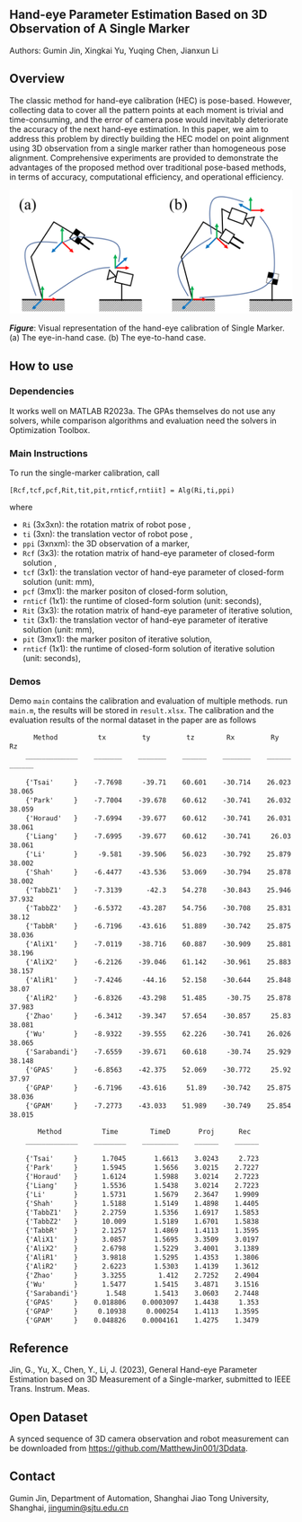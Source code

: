 
## Hand-eye Parameter Estimation Based on 3D Observation of A Single Marker
Authors: Gumin Jin, Xingkai Yu, Yuqing Chen, Jianxun Li

## Overview
The classic method for hand-eye calibration (HEC) is pose-based. However, collecting data to cover all the pattern points at each moment is trivial and time-consuming, and the error of camera pose would inevitably deteriorate the accuracy of the next hand-eye estimation. In this paper, we aim to address this problem by directly building the HEC model on point alignment using 3D observation from a single marker rather than homogeneous pose alignment. Comprehensive experiments are provided to demonstrate the advantages of the proposed method over traditional pose-based methods, in terms of accuracy, computational efficiency, and operational efficiency. 

![mainFig](https://github.com/MatthewJin001/Single3D/blob/main/pic/visualRepresentation.png)

**_Figure_**: Visual representation of the hand-eye calibration of Single Marker. (a) The eye-in-hand case. (b) The eye-to-hand case.


## How to use
### Dependencies
It works well on MATLAB R2023a. The GPAs themselves do not use any solvers, while comparison algorithms and evaluation need the solvers in Optimization Toolbox.

### Main Instructions
To run the single-marker calibration, call
```
[Rcf,tcf,pcf,Rit,tit,pit,rnticf,rntiit] = Alg(Ri,ti,ppi)
```
where
* ``Ri`` (3x3xn): the rotation matrix of robot pose ,
* ``ti`` (3xn): the translation vector of robot pose ,
* ``ppi`` (3xnxm): the 3D observation of a marker,
* ``Rcf`` (3x3): the rotation matrix of hand-eye parameter of closed-form solution ,
* ``tcf`` (3x1): the translation vector of hand-eye parameter of closed-form solution (unit: mm),
* ``pcf`` (3mx1): the marker positon of closed-form solution, 
* ``rnticf`` (1x1):  the runtime of closed-form solution (unit: seconds),
* ``Rit`` (3x3): the rotation matrix of hand-eye parameter of iterative solution,
* ``tit`` (3x1): the translation vector of hand-eye parameter of iterative solution (unit: mm),
* ``pit`` (3mx1): the marker positon of iterative solution, 
* ``rnticf`` (1x1):  the runtime of closed-form solution of iterative solution (unit: seconds),


### Demos
Demo ``main`` contains the calibration and evaluation of multiple methods. run ``main.m``, the results will be stored in ``result.xlsx``. The calibration and the evaluation results of the normal dataset in the paper are as follows
```
      Method          tx         ty         tz        Rx         Ry        Rz  
    _____________    _______    _______    ______    _______    ______    ______

    {'Tsai'     }    -7.7698     -39.71    60.601    -30.714    26.023    38.065
    {'Park'     }    -7.7004    -39.678    60.612    -30.741    26.032    38.059
    {'Horaud'   }    -7.6994    -39.677    60.612    -30.741    26.031    38.061
    {'Liang'    }    -7.6995    -39.677    60.612    -30.741     26.03    38.061
    {'Li'       }     -9.581    -39.506    56.023    -30.792    25.879    38.002
    {'Shah'     }    -6.4477    -43.536    53.069    -30.794    25.878    38.002
    {'TabbZ1'   }    -7.3139      -42.3    54.278    -30.843    25.946    37.932
    {'TabbZ2'   }    -6.5372    -43.287    54.756    -30.708    25.831     38.12
    {'TabbR'    }    -6.7196    -43.616    51.889    -30.742    25.875    38.036
    {'AliX1'    }    -7.0119    -38.716    60.887    -30.909    25.881    38.196
    {'AliX2'    }    -6.2126    -39.046    61.142    -30.961    25.883    38.157
    {'AliR1'    }    -7.4246     -44.16    52.158    -30.644    25.848     38.07
    {'AliR2'    }    -6.8326    -43.298    51.485     -30.75    25.878    37.983
    {'Zhao'     }    -6.3412    -39.347    57.654    -30.857     25.83    38.081
    {'Wu'       }    -8.9322    -39.555    62.226    -30.741    26.026    38.065
    {'Sarabandi'}    -7.6559    -39.671    60.618     -30.74    25.929    38.148
    {'GPAS'     }    -6.8563    -42.375    52.069    -30.772     25.92     37.97
    {'GPAP'     }    -6.7196    -43.616     51.89    -30.742    25.875    38.036
    {'GPAM'     }    -7.2773    -43.033    51.989    -30.749    25.854    38.015
```
```
       Method          Time        TimeD       Proj      Rec  
    _____________    ________    _________    ______    ______

    {'Tsai'     }      1.7045       1.6613    3.0243     2.723
    {'Park'     }      1.5945       1.5656    3.0215    2.7227
    {'Horaud'   }      1.6124       1.5988    3.0214    2.7223
    {'Liang'    }      1.5536       1.5438    3.0214    2.7223
    {'Li'       }      1.5731       1.5679    2.3647    1.9909
    {'Shah'     }      1.5188       1.5149    1.4898    1.4405
    {'TabbZ1'   }      2.2759       1.5356    1.6917    1.5853
    {'TabbZ2'   }      10.009       1.5189    1.6701    1.5838
    {'TabbR'    }      2.1257       1.4869    1.4113    1.3595
    {'AliX1'    }      3.0857       1.5695    3.3509    3.0197
    {'AliX2'    }      2.6798       1.5229    3.4001    3.1389
    {'AliR1'    }      3.9818       1.5295    1.4353    1.3806
    {'AliR2'    }      2.6223       1.5303    1.4139    1.3612
    {'Zhao'     }      3.3255        1.412    2.7252    2.4904
    {'Wu'       }      1.5477       1.5415    3.4871    3.1516
    {'Sarabandi'}       1.548       1.5413    3.0603    2.7448
    {'GPAS'     }    0.018806    0.0003097    1.4438     1.353
    {'GPAP'     }     0.10938     0.000254    1.4113    1.3595
    {'GPAM'     }    0.048826    0.0004161    1.4275    1.3479
```

## Reference
Jin, G., Yu, X., Chen, Y., Li, J. (2023), General Hand-eye Parameter Estimation based on 3D Measurement of a Single-marker, submitted to IEEE Trans. Instrum. Meas.

## Open Dataset
A synced sequence of 3D camera observation and robot measurement can be downloaded from https://github.com/MatthewJin001/3Ddata.

## Contact
Gumin Jin, Department of Automation, Shanghai Jiao Tong University, Shanghai, jingumin@sjtu.edu.cn
